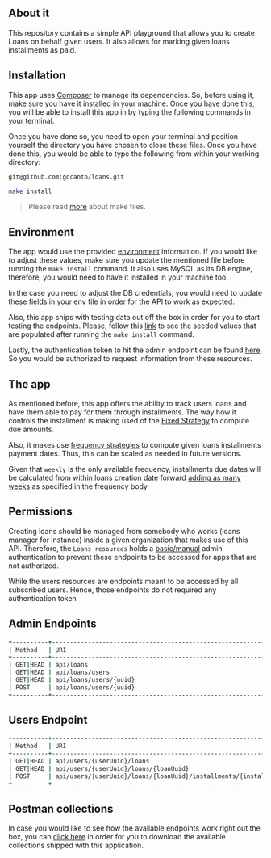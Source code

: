 ## About it

This repository contains a simple API playground that allows you to create Loans on behalf given users. It also allows 
for marking given loans installments as paid.

## Installation

This app uses [Composer](https://getcomposer.org) to manage its dependencies. So, before using it, make sure you have it 
installed in your machine. Once you have done this, you will be able to install this app in by typing the following commands 
in your terminal.

Once you have done so, you need to open your terminal and position yourself the directory you have chosen to close these files. Once
you have done this, you would be able to type the following from within your working directory: 

```bash
git@github.com:gocanto/loans.git

make install
```

> Please read [more](https://makefiletutorial.com) about make files.

## Environment

The app would use the provided [environment](https://github.com/gocanto/loans/blob/main/.env.example) information. If you 
would like to adjust these values, make sure you update the mentioned file before running the `make install` command. 
It also uses MySQL as its DB engine, therefore, you would need to have it installed in your machine too.

In the case you need to adjust the DB credentials, you would need to update these [fields](https://github.com/gocanto/loans/blob/main/.env.example#L14-L16) in your env file in order for
the API to work as expected.

Also, this app ships with testing data out off the box in order for you to start testing the endpoints. Please, follow 
this [link](https://github.com/gocanto/loans/blob/main/database/seeders/DatabaseSeeder.php#L13) to see the seeded values 
that are populated after running the `make install` command.

Lastly, the authentication token to hit the admin endpoint can be found [here](https://github.com/gocanto/loans/blob/main/config/loans.php#L12).
So you would be authorized to request information from these resources.

## The app

As mentioned before, this app offers the ability to track users loans and have them able to pay for them through installments. 
The way how it controls the installment is making used of the [Fixed Strategy](https://github.com/gocanto/loans/blob/main/app/Models/Loan.php#L70-L80) to compute due amounts.

Also, it makes use [frequency strategies](https://github.com/gocanto/loans/blob/main/app/Models/Loan.php#L90) to compute given 
loans installments payment dates. Thus, this can be scaled as needed in future versions. 

Given that `weekly` is the only available frequency, installments due dates will be calculated from within loans creation 
date forward [adding as many weeks](https://github.com/gocanto/loans/blob/main/app/Http/Controllers/Loans/StoreUserLoansController.php#L53) as specified in the frequency body

## Permissions

Creating loans should be managed from somebody who works (loans manager for instance) inside a given organization that makes use of this API. Therefore, 
the `Loans resources` holds a [basic/manual](https://github.com/gocanto/loans/blob/main/app/Http/Middleware/AdminUsersMiddleware.php) 
admin authentication to prevent these endpoints to be accessed for apps that are not authorized.

While the users resources are endpoints meant to be accessed by all subscribed users. Hence, those endpoints do not required any authentication token

## Admin Endpoints

```bash
+----------+--------------------------------------------------------------------------+------------------------------------------------------------+
| Method   | URI                                                                      | Action                                                     |
+----------+--------------------------------------------------------------------------+------------------------------------------------------------+
| GET|HEAD | api/loans                                                                | App\Http\Controllers\Loans\IndexController@handle          |
| GET|HEAD | api/loans/users                                                          | App\Http\Controllers\Loans\UsersController@handle          |
| GET|HEAD | api/loans/users/{uuid}                                                   | App\Http\Controllers\Loans\UserLoansController@handle      |
| POST     | api/loans/users/{uuid}                                                   | App\Http\Controllers\Loans\StoreUserLoansController@handle |
+----------+--------------------------------------------------------------------------+------------------------------------------------------------+

```

## Users Endpoint

```bash
+----------+--------------------------------------------------------------------------+------------------------------------------------------------+
| Method   | URI                                                                      | Action                                                     |
+----------+--------------------------------------------------------------------------+------------------------------------------------------------+
| GET|HEAD | api/users/{userUuid}/loans                                               | App\Http\Controllers\Users\LoansController@handle          |
| GET|HEAD | api/users/{userUuid}/loans/{loanUuid}                                    | App\Http\Controllers\Users\ShowLoanController@handle       |
| POST     | api/users/{userUuid}/loans/{loanUuid}/installments/{installmentUuid}/pay | App\Http\Controllers\Users\PayInstallmentController@handle |
+----------+--------------------------------------------------------------------------+------------------------------------------------------------+
```

## Postman collections

In case you would like to see  how the available endpoints work right out the box, you can [click here](https://github.com/gocanto/loans/blob/main/resources/postman/loans-playground.postman_collection.json) 
in order for you to download the available collections shipped with this application.
